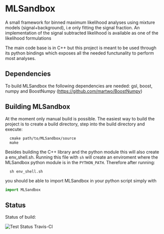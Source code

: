 # MLSandbox
A small framework for binned maximum likelihood analyses using mixture models (signal+background), i.e only fitting the signal fraction. An implementation of the signal subtracted likelihood is available as one of the likelihood formulations

The main code base is in C++ but this project is meant to be used through its python bindings which exposes all the needed functunality to perform most analyses.

Dependencies
------------
To build MLSandbox the following dependencies are needed: gsl, boost, numpy and BoostNumpy (https://github.com/martwo/BoostNumpy)

Building MLSandbox
------------------

At the moment only manual build is possible. The easiest way to build the project is to create a build directory, step into the build directory and execute:
```shell
  cmake path/to/MLSandbox/source
  make
```
Besides building the C++ library and the python module this will also create a env_shell.sh. Running this file with `sh` will create an enviroment where the MLSandbox python module is in the `PYTHON_PATH`. Therefore after running:
```shell
  sh env_shell.sh
```

you should be able to import MLSandbox in your python script simply with
```python
import MLSandbox
```

Status
------
Status of build: 

![Test Status Travis-CI](https://travis-ci.org/sflis/MLSandbox.svg?branch=master)
  

